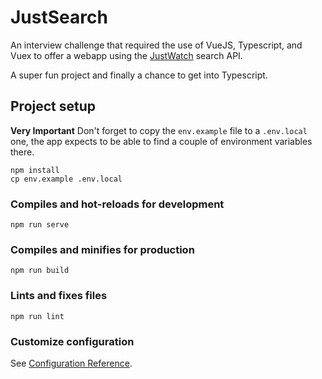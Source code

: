# JustSearch

An interview challenge that required the use of VueJS, Typescript, and Vuex to offer a webapp using the [JustWatch](https://www.justwatch.com) search API.

A super fun project and finally a chance to get into Typescript.

## Project setup

**Very Important** Don't forget to copy the `env.example` file to a `.env.local` one, the app expects to be able to find a couple of environment variables there.
```
npm install
cp env.example .env.local
```

### Compiles and hot-reloads for development

```
npm run serve
```

### Compiles and minifies for production

```
npm run build
```

### Lints and fixes files

```
npm run lint
```

### Customize configuration
See [Configuration Reference](https://cli.vuejs.org/config/).
